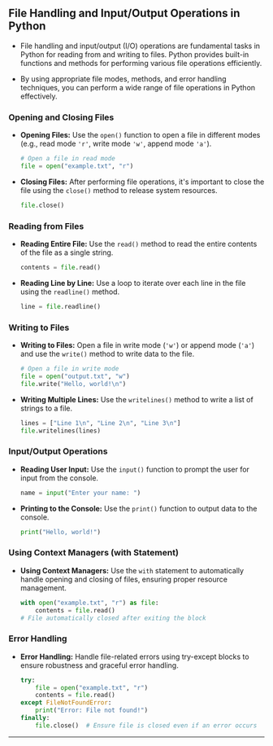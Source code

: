 ## File Handling and Input/Output Operations in Python

- File handling and input/output (I/O) operations are fundamental tasks in Python for reading from and writing to files. Python provides built-in functions and methods for performing various file operations efficiently.

- By using appropriate file modes, methods, and error handling techniques, you can perform a wide range of file operations in Python effectively.

### Opening and Closing Files

- **Opening Files:** Use the `open()` function to open a file in different modes (e.g., read mode `'r'`, write mode `'w'`, append mode `'a'`).

  ```python
  # Open a file in read mode
  file = open("example.txt", "r")
  ```

- **Closing Files:** After performing file operations, it's important to close the file using the `close()` method to release system resources.

  ```python
  file.close()
  ```

### Reading from Files

- **Reading Entire File:** Use the `read()` method to read the entire contents of the file as a single string.

  ```python
  contents = file.read()
  ```

- **Reading Line by Line:** Use a loop to iterate over each line in the file using the `readline()` method.

  ```python
  line = file.readline()
  ```

### Writing to Files

- **Writing to Files:** Open a file in write mode (`'w'`) or append mode (`'a'`) and use the `write()` method to write data to the file.

  ```python
  # Open a file in write mode
  file = open("output.txt", "w")
  file.write("Hello, world!\n")
  ```

- **Writing Multiple Lines:** Use the `writelines()` method to write a list of strings to a file.

  ```python
  lines = ["Line 1\n", "Line 2\n", "Line 3\n"]
  file.writelines(lines)
  ```

### Input/Output Operations

- **Reading User Input:** Use the `input()` function to prompt the user for input from the console.

  ```python
  name = input("Enter your name: ")
  ```

- **Printing to the Console:** Use the `print()` function to output data to the console.

  ```python
  print("Hello, world!")
  ```

### Using Context Managers (with Statement)

- **Using Context Managers:** Use the `with` statement to automatically handle opening and closing of files, ensuring proper resource management.

  ```python
  with open("example.txt", "r") as file:
      contents = file.read()
  # File automatically closed after exiting the block
  ```

### Error Handling

- **Error Handling:** Handle file-related errors using try-except blocks to ensure robustness and graceful error handling.

  ```python
  try:
      file = open("example.txt", "r")
      contents = file.read()
  except FileNotFoundError:
      print("Error: File not found!")
  finally:
      file.close()  # Ensure file is closed even if an error occurs
  ```
---